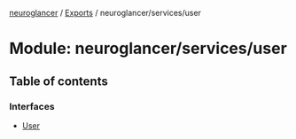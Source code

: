 [neuroglancer](../README.md) / [Exports](../modules.md) / neuroglancer/services/user

# Module: neuroglancer/services/user

## Table of contents

### Interfaces

- [User](../interfaces/neuroglancer_services_user.User.md)
